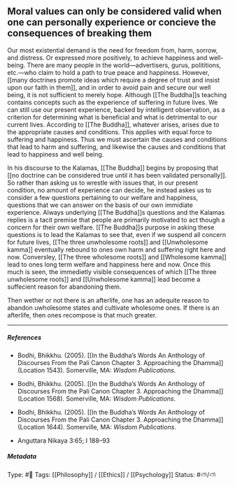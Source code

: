 ## Moral values can only be considered valid when one can personally experience or concieve the consequences of breaking them  # 

Our most existential demand is the need for freedom from, harm, sorrow, and distress. Or expressed more positively, to achieve happiness and well-being. There are many people in the world—advertisers, gurus, polititions, etc.—who claim to hold a path to true peace and happiness. However, [[many doctrines promote ideas which require a degree of trust and insist upon our faith in them]], and in order to avoid pain and secure our well being, it is not sufficient to merely hope. Although [[The Buddha]]s teaching contains concepts such as the experience of suffering in future lives. We can still use our present experience, backed by intelligent observation, as a criterion for determining what is beneficial and what is detrimental to our current lives. According to [[The Buddha]], whatever arises, arises due to the appropriate causes and conditions. This applies with equal force to suffering and happiness. Thus we must ascertain the causes and conditions that lead to harm and suffering, and likewise the causes and conditions that lead to happiness and well being. 

In his discourse to the Kalamas, [[The Buddha]] begins by proposing that [[no doctrine can be considered true until it has been validated personally]]. So rather than asking us to wrestle with issues that, in our present condition, no amount of experience can decide, he instead askes us to consider a few questions pertaining to our welfare and happiness, questions that we can answer on the basis of our own immidiate experience. Always underlying [[The Buddha]]s questions and the Kalamas replies is a tacit premise that people are primarily motivated to act though a concern for their own welfare. [[The Buddha]]s purpose in asking these questions is to lead the Kalamas to see that, even if we suspend all concern for future lives, [[The three unwholesome roots]] and [[Unwholesome kamma]] eventually rebound to ones own harm and suffering right here and now. Conversley, [[The three wholesome roots]] and [[Wholesome kamma]] lead to ones long term welfare and happiness here and now. Once this much is seen, the immedietly visible consequences of which [[The three unwholesome roots]] and [[Unwholesome kamma]] lead become a suffecient reason for abandoning them. 

Then wether or not there is an afterlife, one has an adequite reason to abandon uwholesome states and cultivate wholesome ones. If there is an afterlife, then ones recompose is that much greater.

___

##### References

- Bodhi, Bhikkhu. (2005). [[In the Buddha’s Words An Anthology of Discourses From the Pali Canon Chapter 3. Approaching the Dhamma]] (Location 1543). Somerville, MA: _Wisdom Publications_.

- Bodhi, Bhikkhu. (2005). [[In the Buddha’s Words An Anthology of Discourses From the Pali Canon Chapter 3. Approaching the Dhamma]] (Location 1568). Somerville, MA: _Wisdom Publications_.

- Bodhi, Bhikkhu. (2005). [[In the Buddha’s Words An Anthology of Discourses From the Pali Canon Chapter 3. Approaching the Dhamma]] (Location 1644). Somerville, MA: _Wisdom Publications_.

- Anguttara Nikaya 3:65; I 188–93

##### Metadata

Type: #🔴 
Tags: [[Philosophy]] / [[Ethics]] / [[Psychology]] 
Status: #⛅️/⛅️ 